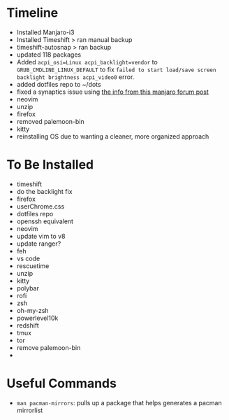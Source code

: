 # Timeline

- Installed Manjaro-i3
- Installed Timeshift > ran manual backup
- timeshift-autosnap > ran backup
- updated 118 packages
- Added `acpi_osi=Linux acpi_backlight=vendor` to `GRUB_CMDLINE_LINUX_DEFAULT` to fix `failed to start load/save screen backlight brightness acpi_video0` error.
- added dotfiles repo to ~/dots
- fixed a synaptics issue using [the info from this manjaro forum post](https://forum.manjaro.org/t/synaptics-touchpad-on-hp-pavilion-g6-laptop/101462)
- neovim
- unzip
- firefox
- removed palemoon-bin
- kitty
- reinstalling OS due to wanting a cleaner, more organized approach

# To Be Installed

- timeshift
- do the backlight fix
- firefox
- userChrome.css
- dotfiles repo
- openssh equivalent
- neovim
- update vim to v8
- update ranger?
- feh
- vs code
- rescuetime
- unzip
- kitty
- polybar
- rofi
- zsh
- oh-my-zsh
- powerlevel10k
- redshift
- tmux
- tor
- remove palemoon-bin
- 

# Useful Commands

- `man pacman-mirrors`: pulls up a package that helps generates a pacman mirrorlist

